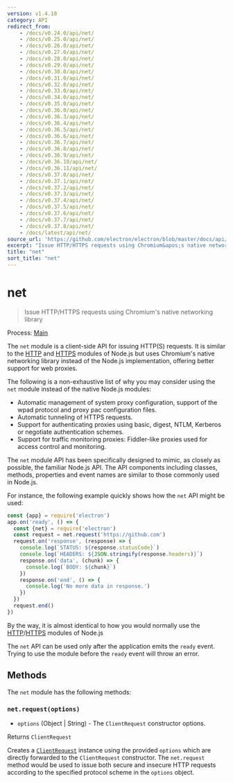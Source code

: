 ```yaml
---
version: v1.4.10
category: API
redirect_from:
    - /docs/v0.24.0/api/net/
    - /docs/v0.25.0/api/net/
    - /docs/v0.26.0/api/net/
    - /docs/v0.27.0/api/net/
    - /docs/v0.28.0/api/net/
    - /docs/v0.29.0/api/net/
    - /docs/v0.30.0/api/net/
    - /docs/v0.31.0/api/net/
    - /docs/v0.32.0/api/net/
    - /docs/v0.33.0/api/net/
    - /docs/v0.34.0/api/net/
    - /docs/v0.35.0/api/net/
    - /docs/v0.36.0/api/net/
    - /docs/v0.36.3/api/net/
    - /docs/v0.36.4/api/net/
    - /docs/v0.36.5/api/net/
    - /docs/v0.36.6/api/net/
    - /docs/v0.36.7/api/net/
    - /docs/v0.36.8/api/net/
    - /docs/v0.36.9/api/net/
    - /docs/v0.36.10/api/net/
    - /docs/v0.36.11/api/net/
    - /docs/v0.37.0/api/net/
    - /docs/v0.37.1/api/net/
    - /docs/v0.37.2/api/net/
    - /docs/v0.37.3/api/net/
    - /docs/v0.37.4/api/net/
    - /docs/v0.37.5/api/net/
    - /docs/v0.37.6/api/net/
    - /docs/v0.37.7/api/net/
    - /docs/v0.37.8/api/net/
    - /docs/latest/api/net/
source_url: 'https://github.com/electron/electron/blob/master/docs/api/net.md'
excerpt: "Issue HTTP/HTTPS requests using Chromium&apos;s native networking library"
title: "net"
sort_title: "net"
---
```


# net

> Issue HTTP/HTTPS requests using Chromium's native networking library

Process: [Main](http://electron.atom.io/docs/tutorial/quick-start#main-process)

The `net` module is a client-side API for issuing HTTP(S) requests. It is
similar to the [HTTP](https://nodejs.org/api/http.html) and
[HTTPS](https://nodejs.org/api/https.html) modules of Node.js but uses
Chromium's native networking library instead of the Node.js implementation,
offering better support for web proxies.

The following is a non-exhaustive list of why you may consider using the `net`
module instead of the native Node.js modules:

* Automatic management of system proxy configuration, support of the wpad
  protocol and proxy pac configuration files.
* Automatic tunneling of HTTPS requests.
* Support for authenticating proxies using basic, digest, NTLM, Kerberos or
  negotiate authentication schemes.
* Support for traffic monitoring proxies: Fiddler-like proxies used for access
  control and monitoring.

The `net` module API has been specifically designed to mimic, as closely as
possible, the familiar Node.js API. The API components including classes,
methods, properties and event names are similar to those commonly used in
Node.js.

For instance, the following example quickly shows how the `net` API might be
used:

```javascript
const {app} = require('electron')
app.on('ready', () => {
  const {net} = require('electron')
  const request = net.request('https://github.com')
  request.on('response', (response) => {
    console.log(`STATUS: ${response.statusCode}`)
    console.log(`HEADERS: ${JSON.stringify(response.headers)}`)
    response.on('data', (chunk) => {
      console.log(`BODY: ${chunk}`)
    })
    response.on('end', () => {
      console.log('No more data in response.')
    })
  })
  request.end()
})
```

By the way, it is almost identical to how you would normally use the
[HTTP](https://nodejs.org/api/http.html)/[HTTPS](https://nodejs.org/api/https.html)
modules of Node.js

The `net` API can be used only after the application emits the `ready` event.
Trying to use the module before the `ready` event will throw an error.

## Methods

The `net` module has the following methods:

### `net.request(options)`

* `options` (Object &#124; String) - The `ClientRequest` constructor options.

Returns `ClientRequest`

Creates a [`ClientRequest`](http://electron.atom.io/docs/api/client-request) instance using the provided
`options` which are directly forwarded to the `ClientRequest` constructor.
The `net.request` method would be used to issue both secure and insecure HTTP
requests according to the specified protocol scheme in the `options` object.
